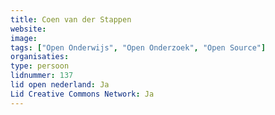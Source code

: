 ```yaml
---
title: Coen van der Stappen
website: 
image: 
tags: ["Open Onderwijs", "Open Onderzoek", "Open Source"]
organisaties:
type: persoon
lidnummer: 137
lid open nederland: Ja
Lid Creative Commons Network: Ja
---
```



